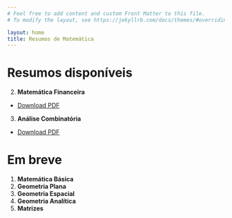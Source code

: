 ```yaml
---
# Feel free to add content and custom Front Matter to this file.
# To modify the layout, see https://jekyllrb.com/docs/themes/#overriding-theme-defaults

layout: home
title: Resumos de Matemática
---
```


# Resumos disponíveis
2. **Matemática Financeira**
  - [Download PDF](https://example.com/geometry.pdf)

3. **Análise Combinatória**
  - [Download PDF](https://example.com/calculus1.pdf)

# Em breve
1. **Matemática Básica**
1. **Geometria Plana**
2. **Geometria Espacial**
3. **Geometria Analítica**
4. **Matrizes**
